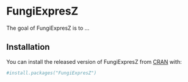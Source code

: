 
<!-- README.md is generated from README.Rmd. Please edit that file -->

# FungiExpresZ

<!-- badges: start -->

<!-- badges: end -->

The goal of FungiExpresZ is to …

## Installation

You can install the released version of FungiExpresZ from
[CRAN](https://CRAN.R-project.org) with:

``` r
#install.packages("FungiExpresZ")
```
